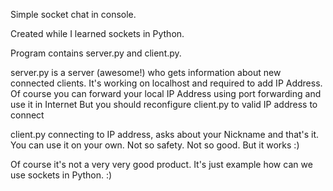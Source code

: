 Simple socket chat in console.

Created while I learned sockets in Python.

Program contains server.py and client.py.

server.py is a server (awesome!) who gets information about new connected clients.
It's working on localhost and required to add IP Address.
Of course you can forward your local IP Address using port forwarding and use it in Internet
But you should reconfigure client.py to valid IP address to connect

client.py connecting to IP address, asks about your Nickname and that's it. You can use it on your own.
Not so safety. Not so good. But it works :)

Of course it's not a very very good product. It's just example how can we use sockets in Python. :)
